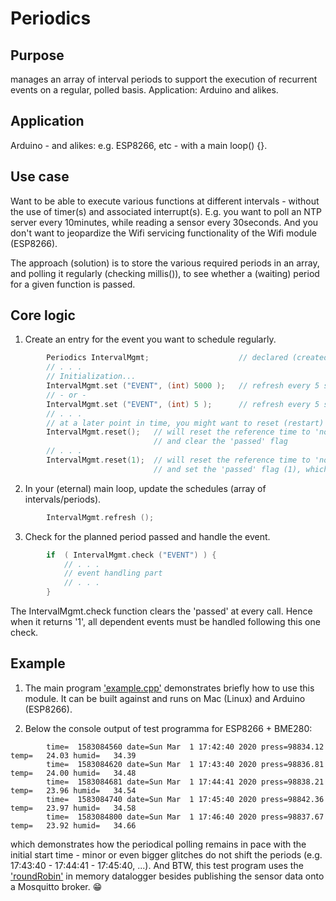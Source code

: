 # Periodics
## Purpose
manages an array of interval periods to support the execution
of recurrent events on a regular, polled basis. Application: Arduino and alikes.

## Application
Arduino - and alikes: e.g. ESP8266, etc - with a main loop() {}.

## Use case
Want to be able to execute various functions at different intervals - without
the use of timer(s) and associated interrupt(s). E.g. you want to poll an NTP server
every 10minutes, while reading a sensor every 30seconds. And you don't want
to jeopardize the Wifi servicing functionality of the Wifi module (ESP8266).

The approach (solution) is to store the various required periods in an array,
and polling it regularly (checking millis()), to see whether a (waiting) period
for a given function is passed.

## Core logic
1. Create an entry for the event you want to schedule regularly.
```C++
        Periodics IntervalMgmt;                    // declared (created) as global object 
        // . . .
        // Initialization...
        IntervalMgmt.set ("EVENT", (int) 5000 );   // refresh every 5 seconds (Arduino and alike)
        // - or -
        IntervalMgmt.set ("EVENT", (int) 5 );      // refresh every 5 seconds (Mac, Linux, ...)
        // . . .
        // at a later point in time, you might want to reset (restart) the 'counters' to 'now()'
        IntervalMgmt.reset();   // will reset the reference time to 'now()' for *all* entries
                                // and clear the 'passed' flag
        // . . .
        IntervalMgmt.reset(1);  // will reset the reference time to 'now()' for *all* entries
                                // and set the 'passed' flag (1), which allows for immediate action.
```
2. In your (eternal) main loop, update the schedules (array of intervals/periods).
```C++
        IntervalMgmt.refresh ();
````

3. Check for the planned period passed and handle the event.
```C++
        if  ( IntervalMgmt.check ("EVENT") ) {
            // . . .
            // event handling part
            // . . .
        }
```
The IntervalMgmt.check function clears the 'passed' at every call. Hence when it returns '1', all
dependent events must be handled following this one check.

## Example
1. The main program ['example.cpp'](https://github.com/kanutope/prototyping/blob/master/Periodics/src/example.cpp) demonstrates briefly how to use this module. It can be built against and runs on Mac (Linux) and Arduino (ESP8266).

2. Below the console output of test programma for ESP8266 + BME280:
```
        time=  1583084560 date=Sun Mar  1 17:42:40 2020 press=98834.12  temp=   24.03 humid=   34.39
        time=  1583084620 date=Sun Mar  1 17:43:40 2020 press=98836.81  temp=   24.00 humid=   34.48
        time=  1583084681 date=Sun Mar  1 17:44:41 2020 press=98838.21  temp=   23.96 humid=   34.54
        time=  1583084740 date=Sun Mar  1 17:45:40 2020 press=98842.36  temp=   23.97 humid=   34.58
        time=  1583084800 date=Sun Mar  1 17:46:40 2020 press=98837.67  temp=   23.92 humid=   34.66
```
   which demonstrates how the periodical polling remains in pace with the initial start time - minor or even bigger
   glitches do not shift the periods (e.g. 17:43:40 - 17:44:41 - 17:45:40, ...). And BTW, this test program uses the
   ['roundRobin'](https://github.com/kanutope/prototyping/tree/master/roundRobin) in memory datalogger besides publishing the sensor data onto a Mosquitto broker. :grin:

